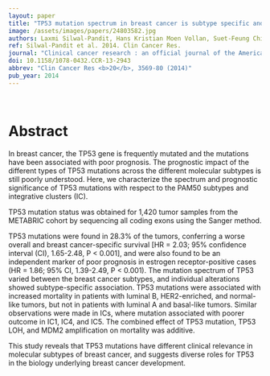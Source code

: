 ```yaml
---
layout: paper
title: "TP53 mutation spectrum in breast cancer is subtype specific and has distinct prognostic relevance."
image: /assets/images/papers/24803582.jpg
authors: Laxmi Silwal-Pandit, Hans Kristian Moen Vollan, Suet-Feung Chin, Oscar M Rueda, Steven McKinney, Tomo Osako, David A Quigley, Vessela N Kristensen, Samuel Aparicio, Anne-Lise Børresen-Dale, Carlos Caldas, Anita Langerød
ref: Silwal-Pandit et al. 2014. Clin Cancer Res.
journal: "Clinical cancer research : an official journal of the American Association for Cancer Research <b>20</b>, 3569-80 (2014)"
doi: 10.1158/1078-0432.CCR-13-2943
abbrev: "Clin Cancer Res <b>20</b>, 3569-80 (2014)"
pub_year: 2014
---
```


<br />
<div data-badge-popover="right" data-badge-type="donut" data-pmid="24803582" data-hide-no-mentions="true" class="altmetric-embed"></div>

# Abstract

In breast cancer, the TP53 gene is frequently mutated and the mutations have been associated with poor prognosis. The prognostic impact of the different types of TP53 mutations across the different molecular subtypes is still poorly understood. Here, we characterize the spectrum and prognostic significance of TP53 mutations with respect to the PAM50 subtypes and integrative clusters (IC).

TP53 mutation status was obtained for 1,420 tumor samples from the METABRIC cohort by sequencing all coding exons using the Sanger method.

TP53 mutations were found in 28.3% of the tumors, conferring a worse overall and breast cancer-specific survival [HR = 2.03; 95% confidence interval (CI), 1.65-2.48, P < 0.001], and were also found to be an independent marker of poor prognosis in estrogen receptor-positive cases (HR = 1.86; 95% CI, 1.39-2.49, P < 0.001). The mutation spectrum of TP53 varied between the breast cancer subtypes, and individual alterations showed subtype-specific association. TP53 mutations were associated with increased mortality in patients with luminal B, HER2-enriched, and normal-like tumors, but not in patients with luminal A and basal-like tumors. Similar observations were made in ICs, where mutation associated with poorer outcome in IC1, IC4, and IC5. The combined effect of TP53 mutation, TP53 LOH, and MDM2 amplification on mortality was additive.

This study reveals that TP53 mutations have different clinical relevance in molecular subtypes of breast cancer, and suggests diverse roles for TP53 in the biology underlying breast cancer development.

